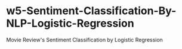# w5-Sentiment-Classification-By-NLP-Logistic-Regression
Movie Review's Sentiment Classification by Logistic Regression
